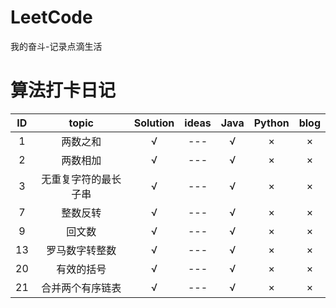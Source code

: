 # LeetCode

我的奋斗-记录点滴生活
# 算法打卡日记

| ID | topic | Solution | ideas | Java | Python | blog |
| :---: | :---: | :---: | :---: | :---: | :---: | :---: |
| 1 | 两数之和 | √ | --- | √ | × | × |
| 2 | 两数相加 | √ | --- | √ | × | × |
| 3 | 无重复字符的最长子串 | √ | --- | √ | × | × |
| 7 | 整数反转 | √ | --- | √ | × | × |
| 9 | 回文数 | √ | --- | √ | × | × |
| 13 | 罗马数字转整数 | √ | --- | √ | × | × |
| 20 | 有效的括号 | √ | --- | √ | × | × |
| 21 | 合并两个有序链表 | √ | --- | √ | × | × |
